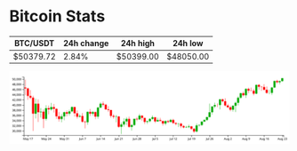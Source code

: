# Bitcoin Stats

BTC/USDT|24h change|24h high|24h low|
|---|---|---|---|
|$50379.72|2.84%|$50399.00|$48050.00|

<img src="./chart.svg">
